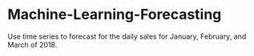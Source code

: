 # Machine-Learning-Forecasting
Use time series to forecast for the daily sales for January, February, and March of 2018.
